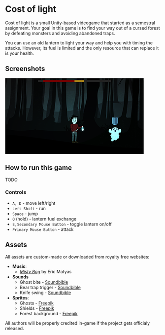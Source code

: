# Cost of light
Cost of light is a small Unity-based videogame that started as a semestral assignment. Your goal in this game is to find your way out of a cursed forest by defeating monsters and avoiding abandoned traps.  

You can use an old lantern to light your way and help you with timing the attacks. However, its fuel is limited and the only resource that can replace it is your health.

## Screenshots
![ScreenShot](screenshot.png)

## How to run this game
TODO
### Controls
* `A, D` - move left/right
* `Left Shift` - run
* `Space` - jump
* `Q` (hold) - lantern fuel exchange
* `E`, `Secondary Mouse Button` - toggle lantern on/off
* `Primary Mouse Button` - attack
## Assets
All assets are custom-made or downloaded from royalty free websites:  
* **Music**:
  * *[Misty Bog](https://soundimage.org/fantasywonder/)* by Eric Matyas
* **Sounds**
  * Ghost bite - [Soundbible](http://soundbible.com/950-Bite.htmlhttp://soundbible.com/950-Bite.html)
  * Bear trap trigger - [Soundbible](http://soundbible.com/1980-Swords-Collide.html)
  * Knife swing - [Soundbible](http://soundbible.com/1176-Sword-Swing.html)
* **Sprites**:
  * Ghosts - [Freepik](https://www.freepik.com/free-vector/set-of-halloween-celebration-ghosts_1319234.htm)
  * Shields - [Freepik](https://www.freepik.com/free-vector/collection-of-blue-shields-in-flat-design_1086346.htm)
  * Forest background - [Freepik](https://www.freepik.com/free-vector/trunks-silhouettes-in-the-forest_843410.htm)

All authors will be properly credited in-game if the project gets officialy released.